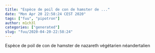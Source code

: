 ```yaml
---
title: "Espèce de poil de con de hamster de ..."
date: "Mon Apr 20 22:58:24 CEST 2020"
tags: ["fuu", "pipotron"]
author: m1ch3l
categories: ["generated"]
slug: "fuu/2020-04-20-22:58:24"
---
```


Espèce de poil de con de hamster de nazareth végétarien néandertalien
